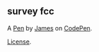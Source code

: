 survey fcc
----------


A [Pen](https://codepen.io/Orangewood/pen/RXZZbZ) by [James](https://codepen.io/Orangewood) on [CodePen](https://codepen.io).

[License](https://codepen.io/Orangewood/pen/RXZZbZ/license).